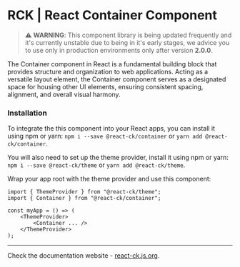 # RCK | React Container Component

> :warning: **WARNING**: This component library is being updated frequently and it's currently unstable due to being in it's early stages, we advice you to use only in production environments only after version **2.0.0**.

The Container component in React is a fundamental building block that provides structure and organization to web applications. Acting as a versatile layout element, the Container component serves as a designated space for housing other UI elements, ensuring consistent spacing, alignment, and overall visual harmony.

### Installation 

To integrate the this component into your React apps, you can install it using npm or yarn: `npm i --save @react-ck/container` or `yarn add @react-ck/container`.

You will also need to set up the theme provider, install it using npm or yarn: `npm i --save @react-ck/theme` or `yarn add @react-ck/theme`.

Wrap your app root with the theme provider and use this component:

```tsx
import { ThemeProvider } from "@react-ck/theme";
import { Container } from "@react-ck/container";

const myApp = () => (
    <ThemeProvider>
        <Container ... />
    </ThemeProvider>
);
```

<!-- storybook-ignore -->

---

Check the documentation website - [react-ck.js.org](https://react-ck.js.org).
